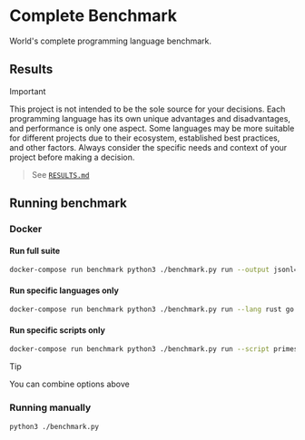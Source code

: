 # Complete Benchmark

World's complete programming language benchmark.

## Results

> [!IMPORTANT]
> This project is not intended to be the sole source for your decisions. Each programming language has its own unique advantages and disadvantages, and performance is only one aspect. Some languages may be more suitable for different projects due to their ecosystem, established best practices, and other factors. Always consider the specific needs and context of your project before making a decision.

> See [`RESULTS.md`](RESULTS.md)

## Running benchmark

### Docker

#### Run full suite

```bash
docker-compose run benchmark python3 ./benchmark.py run --output jsonl=./.results/results.jsonl --output markdown=./RESULTS.md
```

#### Run specific languages only

```bash
docker-compose run benchmark python3 ./benchmark.py run --lang rust go php --output jsonl=./.results/results.jsonl --output markdown=./RESULTS.md
```

#### Run specific scripts only

```bash
docker-compose run benchmark python3 ./benchmark.py run --script primes/Simple linpack/Linpack recursion/Tak --output jsonl=./.results/results.jsonl --output markdown=./RESULTS.md
```

> [!TIP]
> You can combine options above

### Running manually

```bash
python3 ./benchmark.py
```
